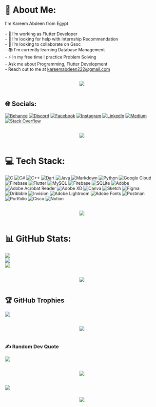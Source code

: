 # 💫 About Me:
I'm Kareem Abdeen from Egypt<br><br>- 🔭 I’m working as Flutter Developer<br>- 🤝 I’m looking for help with Internship    Recommendation<br>- 👯 I’m looking to collaborate on Gsoc<br>- 📚 I'm currently learning Database Management<br>- ⚡ In my free time I practice Problem Solving<br>- Ask me about Programming, Flutter Development<br>- Reach out to me at kareemabdeen222@gmail.com

<br>
<div align="center">
    <img src="https://user-images.githubusercontent.com/73097560/115834477-dbab4500-a447-11eb-908a-139a6edaec5c.gif" />
</div>
<br>

## 🌐 Socials:
[![Behance](https://img.shields.io/badge/Behance-1769ff?logo=behance&logoColor=white)](https://behance.net/https://www.behance.net/kareemelshreef) [![Discord](https://img.shields.io/badge/Discord-%237289DA.svg?logo=discord&logoColor=white)](https://discord.gg/https://discord.gg/ewr6zhS8) [![Facebook](https://img.shields.io/badge/Facebook-%231877F2.svg?logo=Facebook&logoColor=white)](https://www.facebook.com/profile.php/?id=100003554277723&name=xhp_nt__fb__action__open_user) [![Instagram](https://img.shields.io/badge/Instagram-%23E4405F.svg?logo=Instagram&logoColor=white)](https://www.instagram.com/kareemabdeen1/?hl=en) [![LinkedIn](https://img.shields.io/badge/LinkedIn-%230077B5.svg?logo=linkedin&logoColor=white)](https://www.linkedin.com/in/kareemabdeen?utm_source=share&utm_campaign=share_via&utm_content=profile&utm_medium=android_app) [![Medium](https://img.shields.io/badge/Medium-12100E?logo=medium&logoColor=white)](https://medium.com/@kareem.elshreef18) [![Stack Overflow](https://img.shields.io/badge/-Stackoverflow-FE7A16?logo=stack-overflow&logoColor=white)](https://stackoverflow.com/users/18908944/kareem-abdeen?tab=profile)

<br>
<div align="center">
    <img src="https://user-images.githubusercontent.com/73097560/115834477-dbab4500-a447-11eb-908a-139a6edaec5c.gif" />
</div>
<br>

# 💻 Tech Stack:
![C](https://img.shields.io/badge/c-%2300599C.svg?style=flat&logo=c&logoColor=white) ![C#](https://img.shields.io/badge/c%23-%23239120.svg?style=flat&logo=csharp&logoColor=white) ![C++](https://img.shields.io/badge/c++-%2300599C.svg?style=flat&logo=c%2B%2B&logoColor=white) ![Dart](https://img.shields.io/badge/dart-%230175C2.svg?style=flat&logo=dart&logoColor=white) ![Java](https://img.shields.io/badge/java-%23ED8B00.svg?style=flat&logo=openjdk&logoColor=white) ![Markdown](https://img.shields.io/badge/markdown-%23000000.svg?style=flat&logo=markdown&logoColor=white) ![Python](https://img.shields.io/badge/python-3670A0?style=flat&logo=python&logoColor=ffdd54) ![Google Cloud](https://img.shields.io/badge/GoogleCloud-%234285F4.svg?style=flat&logo=google-cloud&logoColor=white) ![Firebase](https://img.shields.io/badge/firebase-%23039BE5.svg?style=flat&logo=firebase) ![Flutter](https://img.shields.io/badge/Flutter-%2302569B.svg?style=flat&logo=Flutter&logoColor=white) ![MySQL](https://img.shields.io/badge/mysql-%2300000f.svg?style=flat&logo=mysql&logoColor=white) ![Firebase](https://img.shields.io/badge/Firebase-039BE5?style=flat&logo=Firebase&logoColor=white) ![SQLite](https://img.shields.io/badge/sqlite-%2307405e.svg?style=flat&logo=sqlite&logoColor=white) ![Adobe](https://img.shields.io/badge/adobe-%23FF0000.svg?style=flat&logo=adobe&logoColor=white) ![Adobe Acrobat Reader](https://img.shields.io/badge/Adobe%20Acrobat%20Reader-EC1C24.svg?style=flat&logo=Adobe%20Acrobat%20Reader&logoColor=white) ![Adobe XD](https://img.shields.io/badge/Adobe%20XD-470137?style=flat&logo=Adobe%20XD&logoColor=#FF61F6) ![Canva](https://img.shields.io/badge/Canva-%2300C4CC.svg?style=flat&logo=Canva&logoColor=white) ![Sketch](https://img.shields.io/badge/Sketch-FFB387?style=flat&logo=sketch&logoColor=black) ![Figma](https://img.shields.io/badge/figma-%23F24E1E.svg?style=flat&logo=figma&logoColor=white) ![Dribbble](https://img.shields.io/badge/Dribbble-EA4C89?style=flat&logo=dribbble&logoColor=white) ![Invision](https://img.shields.io/badge/invision-FF3366?style=flat&logo=invision&logoColor=white) ![Adobe Lightroom](https://img.shields.io/badge/Adobe%20Lightroom-31A8FF.svg?style=flat&logo=Adobe%20Lightroom&logoColor=white) ![Adobe Fonts](https://img.shields.io/badge/Adobe%20Fonts-000B1D.svg?style=flat&logo=Adobe%20Fonts&logoColor=white) ![Postman](https://img.shields.io/badge/Postman-FF6C37?style=flat&logo=postman&logoColor=white) ![Portfolio](https://img.shields.io/badge/Portfolio-%23000000.svg?style=flat&logo=firefox&logoColor=#FF7139) ![Cisco](https://img.shields.io/badge/cisco-%23049fd9.svg?style=flat&logo=cisco&logoColor=black) ![Notion](https://img.shields.io/badge/Notion-%23000000.svg?style=flat&logo=notion&logoColor=white)

<br>
<div align="center">
    <img src="https://user-images.githubusercontent.com/73097560/115834477-dbab4500-a447-11eb-908a-139a6edaec5c.gif" />
</div>
<br>

# 📊 GitHub Stats:
![](https://github-readme-stats.vercel.app/api?username=kareemabdeen&theme=dark&hide_border=true&include_all_commits=true&count_private=true)<br/>
![](https://github-readme-streak-stats.herokuapp.com/?user=kareemabdeen&theme=dark&hide_border=true)<br/>
![](https://github-readme-stats.vercel.app/api/top-langs/?username=kareemabdeen&theme=dark&hide_border=true&include_all_commits=true&count_private=true&layout=compact)

<br>
<div align="center">
    <img src="https://user-images.githubusercontent.com/73097560/115834477-dbab4500-a447-11eb-908a-139a6edaec5c.gif" />
</div>
<br>

## 🏆 GitHub Trophies
![](https://github-profile-trophy.vercel.app/?username=kareemabdeen&theme=darkhub&no-frame=true&no-bg=false&margin-w=4)

<br>
<div align="center">
    <img src="https://user-images.githubusercontent.com/73097560/115834477-dbab4500-a447-11eb-908a-139a6edaec5c.gif" />
</div>
<br>

### ✍️ Random Dev Quote
![](https://quotes-github-readme.vercel.app/api?type=horizontal&theme=dark)

<br>
<div align="center">
    <img src="https://user-images.githubusercontent.com/73097560/115834477-dbab4500-a447-11eb-908a-139a6edaec5c.gif" />
</div>
<br>

[![](https://visitcount.itsvg.in/api?id=kareemabdeen&icon=9&color=1)](https://visitcount.itsvg.in)

<h3 align="center">
    <img src="https://readme-typing-svg.herokuapp.com/?font=Righteous&size=25&center=true&vCenter=true&width=500&height=70&duration=4000&lines=Thanks+for+visiting!+❤️;+Shoot+me+a+message+on+Linkedin!;">
</h3>
